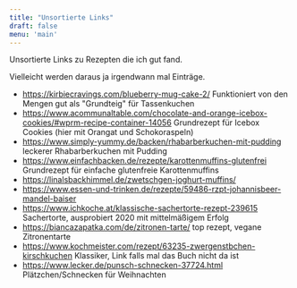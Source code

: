 ```yaml
---
title: "Unsortierte Links"
draft: false
menu: 'main'
---
```


Unsortierte Links zu Rezepten die ich gut fand.

Vielleicht werden daraus ja irgendwann mal Einträge.

- https://kirbiecravings.com/blueberry-mug-cake-2/
Funktioniert von den Mengen gut als "Grundteig" für Tassenkuchen
- https://www.acommunaltable.com/chocolate-and-orange-icebox-cookies/#wprm-recipe-container-14056
Grundrezept für Icebox Cookies (hier mit Orangat und Schokoraspeln)
- https://www.simply-yummy.de/backen/rhabarberkuchen-mit-pudding
leckerer Rhabarberkuchen mit Pudding
- https://www.einfachbacken.de/rezepte/karottenmuffins-glutenfrei
Grundrezept für einfache glutenfreie Karottenmuffins
- https://linalsbackhimmel.de/zwetschgen-joghurt-muffins/
- https://www.essen-und-trinken.de/rezepte/59486-rzpt-johannisbeer-mandel-baiser
- https://www.ichkoche.at/klassische-sachertorte-rezept-239615
Sachertorte, ausprobiert 2020 mit mittelmäßigem Erfolg
- https://biancazapatka.com/de/zitronen-tarte/
top rezept, vegane Zitronentarte
- https://www.kochmeister.com/rezept/63235-zwergenstbchen-kirschkuchen
Klassiker, Link falls mal das Buch nicht da ist
- https://www.lecker.de/punsch-schnecken-37724.html
Plätzchen/Schnecken für Weihnachten
